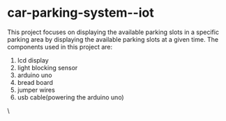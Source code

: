 # car-parking-system--iot
This project focuses on displaying the available parking slots in a specific parking area by displaying the available parking slots at a given time. 
The components used in this project are:
  1. lcd display
  2. light blocking sensor
  3. arduino uno
  4. bread board
  5. jumper wires
  6. usb cable(powering the arduino uno) 
  
\
 
  
